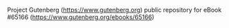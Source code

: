 Project Gutenberg (https://www.gutenberg.org) public repository for eBook #65166 (https://www.gutenberg.org/ebooks/65166)
